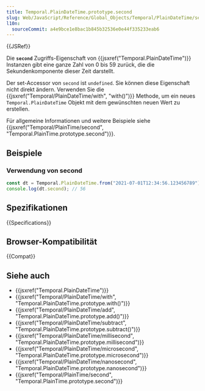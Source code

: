 ```yaml
---
title: Temporal.PlainDateTime.prototype.second
slug: Web/JavaScript/Reference/Global_Objects/Temporal/PlainDateTime/second
l10n:
  sourceCommit: a4e9bce1e8bac1b845b32536e0e44f335233eab6
---
```


{{JSRef}}

Die **`second`** Zugriffs-Eigenschaft von {{jsxref("Temporal.PlainDateTime")}} Instanzen gibt eine ganze Zahl von 0 bis 59 zurück, die die Sekundenkomponente dieser Zeit darstellt.

Der set-Accessor von `second` ist `undefined`. Sie können diese Eigenschaft nicht direkt ändern. Verwenden Sie die {{jsxref("Temporal/PlainDateTime/with", "with()")}} Methode, um ein neues `Temporal.PlainDateTime` Objekt mit dem gewünschten neuen Wert zu erstellen.

Für allgemeine Informationen und weitere Beispiele siehe {{jsxref("Temporal/PlainTime/second", "Temporal.PlainTime.prototype.second")}}.

## Beispiele

### Verwendung von second

```js
const dt = Temporal.PlainDateTime.from("2021-07-01T12:34:56.123456789");
console.log(dt.second); // 56
```

## Spezifikationen

{{Specifications}}

## Browser-Kompatibilität

{{Compat}}

## Siehe auch

- {{jsxref("Temporal.PlainDateTime")}}
- {{jsxref("Temporal/PlainDateTime/with", "Temporal.PlainDateTime.prototype.with()")}}
- {{jsxref("Temporal/PlainDateTime/add", "Temporal.PlainDateTime.prototype.add()")}}
- {{jsxref("Temporal/PlainDateTime/subtract", "Temporal.PlainDateTime.prototype.subtract()")}}
- {{jsxref("Temporal/PlainDateTime/millisecond", "Temporal.PlainDateTime.prototype.millisecond")}}
- {{jsxref("Temporal/PlainDateTime/microsecond", "Temporal.PlainDateTime.prototype.microsecond")}}
- {{jsxref("Temporal/PlainDateTime/nanosecond", "Temporal.PlainDateTime.prototype.nanosecond")}}
- {{jsxref("Temporal/PlainTime/second", "Temporal.PlainTime.prototype.second")}}
